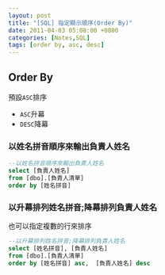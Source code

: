 ```yaml
---
layout: post
title: "[SQL] 指定顯示順序(Order By)"
date: 2011-04-03 05:08:00 +0800
categories: [Notes,SQL]
tags: [order by, asc, desc]
---
```


## Order By

預設`ASC`排序
- `ASC`升幕
- `DESC`降幕

### 以姓名拼音順序來輸出負責人姓名

```sql
--以姓名拼音順序來輸出負責人姓名
select [負責人姓名]
from [dbo].[負責人清單]
order by [姓名拼音]
```

### 以升幕排列姓名拼音;降幕排列負責人姓名
也可以指定複數的行來排序

```sql
--以升幕排列姓名拼音;降幕排列負責人姓名
select [姓名拼音], [負責人姓名]
from [dbo].[負責人清單]
order by [姓名拼音] asc,  [負責人姓名] desc
```